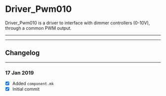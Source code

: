 # Driver_Pwm010

Driver_Pwm010 is a driver to interface with dimmer controllers (0-10V), through a common PWM output.


---
---
  
## Changelog

---
### **17 Jan 2019**
- [x] Added ```component.mk```
- [x] Initial commit
